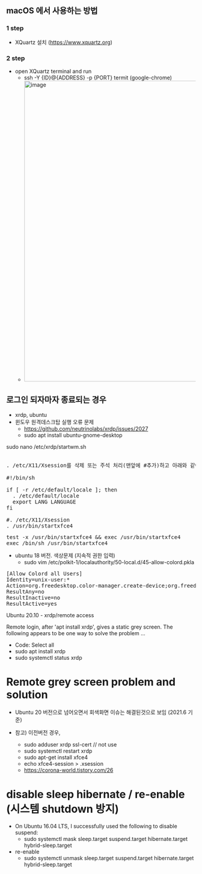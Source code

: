 ## macOS 에서 사용하는 방법
### 1 step
- XQuartz 설치 (https://www.xquartz.org)
### 2 step
- open XQuartz terminal and run
  - ssh -Y {ID}@{ADDRESS} -p {PORT} termit (google-chrome) 
  - <img width="800" alt="image" src="https://github.com/user-attachments/assets/46161c89-e4a6-411a-939d-449b55411926" />

## 로그인 되자마자 종료되는 경우
- xrdp, ubuntu
- 윈도우 원격데스크탑 실행 오류 문제
  - https://github.com/neutrinolabs/xrdp/issues/2027
  - sudo apt install ubuntu-gnome-desktop

sudo nano /etc/xrdp/startwm.sh

<pre>

. /etc/X11/Xsession를 삭제 또는 주석 처리(맨앞에 #추가)하고 아래와 같이 수정한다.

#!/bin/sh

if [ -r /etc/default/locale ]; then
  . /etc/default/locale
  export LANG LANGUAGE
fi

#. /etc/X11/Xsession
. /usr/bin/startxfce4
</pre>

<pre>
test -x /usr/bin/startxfce4 && exec /usr/bin/startxfce4
exec /bin/sh /usr/bin/startxfce4
</pre>


- ubuntu 18 버전. 색상문제 (지속적 권한 입력)
  - sudo vim /etc/polkit-1/localauthority/50-local.d/45-allow-colord.pkla
<pre>
[Allow Colord all Users]
Identity=unix-user:*
Action=org.freedesktop.color-manager.create-device;org.freedesktop.color-manager.create-profile;org.freedesktop.color-manager.delete-device;org.freedesktop.color-manager.delete-profile;org.freedesktop.color-manager.modify-device;org.freedesktop.color-manager.modify-profile
ResultAny=no
ResultInactive=no
ResultActive=yes
</pre>


Ubuntu 20.10 - xrdp/remote access

Remote login, after 'apt install xrdp', gives a static grey screen. The following appears to be one way to solve the problem ...

- Code: Select all
- sudo apt install xrdp
- sudo systemctl status xrdp

# Remote grey screen problem and solution 

- Ubuntu 20 버전으로 넘어오면서 회색화면 이슈는 해결된것으로 보임 (2021.6 기준)

- 참고) 이전버전 경우, 
  - sudo adduser xrdp ssl-cert // not use
  - sudo systemctl restart xrdp
  - sudo apt-get install xfce4
  - echo xfce4-session > .xsession
  - https://corona-world.tistory.com/26



# disable sleep hibernate / re-enable (시스템 shutdown 방지)
- On Ubuntu 16.04 LTS, I successfully used the following to disable suspend:
  - sudo systemctl mask sleep.target suspend.target hibernate.target hybrid-sleep.target
- re-enable  
  - sudo systemctl unmask sleep.target suspend.target hibernate.target hybrid-sleep.target

